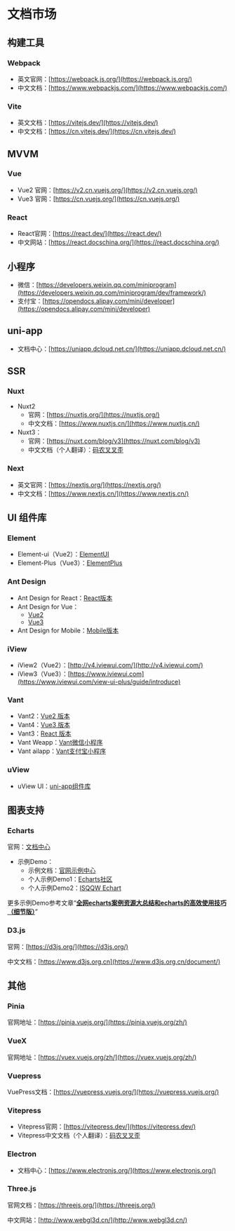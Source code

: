 # 文档市场

## 构建工具
### Webpack
  - 英文官网：[https://webpack.js.org/](https://webpack.js.org/)
  - 中文文档：[https://www.webpackjs.com/](https://www.webpackjs.com/)


### Vite
  - 英文文档：[https://vitejs.dev/](https://vitejs.dev/)
  - 中文文档：[https://cn.vitejs.dev/](https://cn.vitejs.dev/)

## MVVM
### Vue
- Vue2 官网：[https://v2.cn.vuejs.org/](https://v2.cn.vuejs.org/)
- Vue3 官网：[https://cn.vuejs.org/](https://cn.vuejs.org/)

### React
- React官网：[https://react.dev/](https://react.dev/)
- 中文网站：[https://react.docschina.org/](https://react.docschina.org/)

## 小程序
- 微信：[https://developers.weixin.qq.com/miniprogram](https://developers.weixin.qq.com/miniprogram/dev/framework/)
- 支付宝：[https://opendocs.alipay.com/mini/developer](https://opendocs.alipay.com/mini/developer)

## uni-app
- 文档中心：[https://uniapp.dcloud.net.cn/](https://uniapp.dcloud.net.cn/)


## SSR
### Nuxt
- Nuxt2
  - 官网：[https://nuxtjs.org/](https://nuxtjs.org/)
  - 中文文档：[https://www.nuxtjs.cn/](https://www.nuxtjs.cn/)
- Nuxt3：
  - 官网：[https://nuxt.com/blog/v3](https://nuxt.com/blog/v3)
  - 中文文档（个人翻译）：[码农叉叉歪](https://xxy5.com/nuxt3/introduction-install.html)
### Next
- 英文官网：[https://nextjs.org/](https://nextjs.org/)
- 中文文档：[https://www.nextjs.cn/](https://www.nextjs.cn/)

## UI 组件库
### Element
  - Element-ui（Vue2）：[ElementUI](https://element.eleme.cn/#/zh-CN)
  - Element-Plus（Vue3）：[ElementPlus](https://element-plus.gitee.io/zh-CN/)

### Ant Design
  - Ant Design for React：[React版本](https://ant.design/docs/react/introduce-cn)
  - Ant Design for Vue：
    - [Vue2](https://1x.antdv.com)
    - [Vue3](https://2x.antdv.com)
  - Ant Design for Mobile：[Mobile版本](https://mobile.ant.design/zh)


### iView
  - iView2（Vue2）：[http://v4.iviewui.com/](http://v4.iviewui.com/)
  - iView3（Vue3）：[https://www.iviewui.com](https://www.iviewui.com/view-ui-plus/guide/introduce)

### Vant
  - Vant2：[Vue2 版本](https://vant-contrib.gitee.io/vant/v2/#/zh-CN/)
  - Vant4：[Vue3 版本](https://vant-contrib.gitee.io/vant/#/zh-CN)
  - Vant3：[React 版本](https://react-vant.3lang.dev/)
  - Vant Weapp：[Vant微信小程序](https://youzan.github.io/vant-weapp/#/home)
  - Vant ailapp：[Vant支付宝小程序](https://ant-move.github.io/vant-ailapp-docs)
### uView
- uView UI：[uni-app组件库](https://www.uviewui.com/)

## 图表支持
### Echarts
 官网：[文档中心](https://echarts.apache.org/zh/option.html)
-  示例Demo：
   - 示例文档：[官网示例中心](https://echarts.apache.org/examples/zh/index.html)
   - 个人示例Demo1：[Echarts社区](https://www.makeapie.cn/echarts)
   - 个人示例Demo2：[ISQQW Echart](https://www.isqqw.com/) 

更多示例Demo参考文章“[**全网echarts案例资源大总结和echarts的高效使用技巧（细节版）**](https://juejin.cn/post/7078834647005822983)”
### D3.js
官网：[https://d3js.org/](https://d3js.org/)

中文文档：[https://www.d3js.org.cn](https://www.d3js.org.cn/document/)

## 其他
### Pinia
官网地址：[https://pinia.vuejs.org/](https://pinia.vuejs.org/zh/)

### VueX
官网地址：[https://vuex.vuejs.org/zh/](https://vuex.vuejs.org/zh/)
### Vuepress
  VuePress文档：[https://vuepress.vuejs.org/](https://vuepress.vuejs.org/)
### Vitepress
- Vitepress官网：[https://vitepress.dev/](https://vitepress.dev/)
- Vitepress中文文档（个人翻译）：[码农叉叉歪](https://xxy5.com/vitepress-cn/)
### Electron
- 文档中心：[https://www.electronjs.org/](https://www.electronjs.org/)
### Three.js
官网文档：[https://threejs.org/](https://threejs.org/) 

中文网站：[http://www.webgl3d.cn/](http://www.webgl3d.cn/)